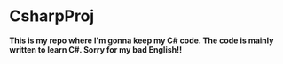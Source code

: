 # CsharpProj

**This is my repo where I'm gonna keep my C# code.
The code is mainly written to learn C#.
Sorry for my bad English!!**
